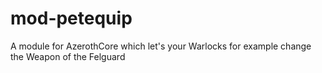 # mod-petequip
A module for AzerothCore which let's your Warlocks for example change the Weapon of the Felguard
